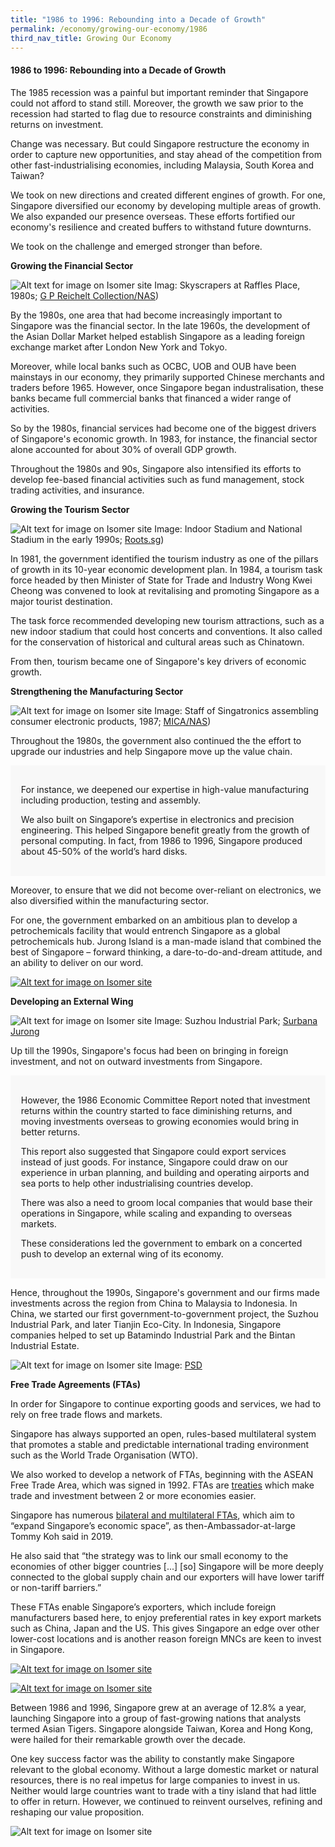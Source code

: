 ```yaml
---
title: "1986 to 1996: Rebounding into a Decade of Growth"
permalink: /economy/growing-our-economy/1986
third_nav_title: Growing Our Economy
---
```

#### 1986 to 1996: Rebounding into a Decade of Growth

The 1985 recession was a painful but important reminder that Singapore could not afford to stand still. Moreover, the growth we saw prior to the recession had started to flag due to resource constraints and diminishing returns on investment. 

Change was necessary. But could Singapore restructure the economy in order to capture new opportunities, and stay ahead of the competition from other fast-industrialising economies, including Malaysia, South Korea and Taiwan?

We took on new directions and created different engines of growth. For one, Singapore diversified our economy by developing multiple areas of growth. We also expanded our presence overseas. These efforts fortified our economy's resilience and created buffers to withstand future downturns.

We took on the challenge and emerged stronger than before.

**Growing the Financial Sector**

![Alt text for image on Isomer site](/images/economy/growing-our-economy/img0052.jpg)
Imag: Skyscrapers at Raffles Place, 1980s; [G P Reichelt Collection/NAS](https://www.nas.gov.sg/archivesonline/photographs/record-details/bcffdc1f-3c8a-11e4-859c-0050568939ad))

By the 1980s, one area that had become increasingly important to Singapore was the financial sector. In the late 1960s, the development of the Asian Dollar Market helped establish Singapore as a leading foreign exchange market after London New York and Tokyo.

Moreover, while local banks such as OCBC, UOB and OUB have been mainstays in our economy, they primarily supported Chinese merchants and traders before 1965. However, once Singapore began industralisation, these banks became full commercial banks that financed a wider range of activities.

So by the 1980s, financial services had become one of the biggest drivers of Singapore's economic growth. In 1983, for instance, the financial sector alone accounted for about 30% of overall GDP growth.

Throughout the 1980s and 90s, Singapore also intensified its efforts to develop fee-based financial activities such as fund management, stock trading activities, and insurance.

**Growing the Tourism Sector**

![Alt text for image on Isomer site](/images/economy/growing-our-economy/1186518.jpg)
Image: Indoor Stadium and National Stadium in the early 1990s; [Roots.sg](https://www.roots.gov.sg/Collection-Landing/listing/1186518))

In 1981, the government identified the tourism industry as one of the pillars of growth in its 10-year economic development plan. In 1984, a tourism task force headed by then Minister of State for Trade and Industry Wong Kwei Cheong was convened to look at revitalising and promoting Singapore as a major tourist destination. 

The task force recommended developing new tourism attractions, such as a new indoor stadium that could host concerts and conventions. It also called for the conservation of historical and cultural areas such as Chinatown.

From then, tourism became one of Singapore's key drivers of economic growth.

**Strengthening the Manufacturing Sector**

![Alt text for image on Isomer site](/images/economy/growing-our-economy/img0109.jpg)
Image: Staff of Singatronics assembling consumer electronic products, 1987; [MICA/NAS](https://www.nas.gov.sg/archivesonline/photographs/record-details/fb3488b3-1161-11e3-83d5-0050568939ad))

Throughout the 1980s, the government also continued the the effort to upgrade our industries and help Singapore move up the value chain. 

<div style="border:0px solid #0505f8;background-color:#f8f8f8;padding:1.2em;">
<p>For instance, we deepened our expertise in high-value manufacturing including production, testing and assembly.</p>
<p>We also built on Singapore’s expertise in electronics and precision engineering. This helped Singapore benefit greatly from the growth of personal computing. In fact, from 1986 to 1996, Singapore produced about 45-50% of the world’s hard disks. </p>
</div>

Moreover, to ensure that we did not become over-reliant on electronics, we also diversified within the manufacturing sector.

For one, the government embarked on an ambitious plan to develop a petrochemicals facility that would entrench Singapore as a global petrochemicals hub. Jurong Island is a man-made island that combined the best of Singapore – forward thinking, a dare-to-do-and-dream attitude, and an ability to deliver on our word.

[![Alt text for image on Isomer site](/images/economy/growing-our-economy/Case%20Study_Jurong%20Island.gif)](/economy/digging-deeper-case-studies/jurong2)

**Developing an External Wing**

![Alt text for image on Isomer site](/images/economy/growing-our-economy/Screenshot%202020-10-22%20at.png)
Image: Suzhou Industrial Park; [Surbana Jurong](https://surbanajurong.com/sector/china-singapore-suzhou-industrial-park/)

Up till the 1990s, Singapore's focus had been on bringing in foreign investment, and not on outward investments from Singapore. 

<div style="border:0px solid #0505f8;background-color:#f8f8f8;padding:1.2em;">
<p>However, the 1986 Economic Committee Report noted that investment returns within the country started to face diminishing returns, and moving investments overseas to growing economies would bring in better returns. </p>

<p>This report also suggested that Singapore could export services instead of just goods. For instance, Singapore could draw on our experience in urban planning, and building and operating airports and sea ports to help other industrialising countries develop.</p>

<p>There was also a need to groom local companies that would base their operations in Singapore, while scaling and expanding to overseas markets.</p>

<p>These considerations led the government to embark on a concerted push to develop an external wing of its economy.  </p>
</div>

Hence, throughout the 1990s, Singapore's government and our firms made investments across the region from China to Malaysia to Indonesia. In China, we started our first government-to-government project, the Suzhou Industrial Park, and later Tianjin Eco-City. In Indonesia, Singapore companies helped to set up Batamindo Industrial Park and the Bintan Industrial Estate.

![Alt text for image on Isomer site](/images/economy/growing-our-economy/page_91_-_wto_ministerial_conference-mr.jpg)
Image: [PSD](https://www.psd.gov.sg/heartofpublicservice/our-institutions/establishing-our-place-in-the-world/)

**Free Trade Agreements (FTAs)**

In order for Singapore to continue exporting goods and services, we had to rely on free trade flows and markets. 

Singapore has always supported an open, rules-based multilateral system that promotes a stable and predictable international trading environment such as the World Trade Organisation (WTO).

We also worked to develop a network of FTAs, beginning with the ASEAN Free Trade Area, which was signed in 1992. FTAs are [treaties](https://www.mti.gov.sg/Improving-Trade/Free-Trade-Agreements) which make trade and investment between 2 or more economies easier. 

Singapore has numerous [bilateral and multilateral FTAs](https://www.enterprisesg.gov.sg/non-financial-assistance/for-singapore-companies/free-trade-agreements/ftas/singapore-ftas), which aim to “expand Singapore’s economic space”, as then-Ambassador-at-large Tommy Koh said in 2019. 

He also said that “the strategy was to link our small economy to the economies of other bigger countries [...] [so] Singapore will be more deeply connected to the global supply chain and our exporters will have lower tariff or non-tariff barriers.”

<p>These FTAs enable Singapore’s exporters, which include foreign manufacturers based here, to enjoy preferential rates in key export markets such as China, Japan and the US. This gives Singapore an edge over other lower-cost locations and is another reason foreign MNCs are keen to invest in Singapore.</p>
	</div>
	
[![Alt text for image on Isomer site](/images/economy/growing-our-economy/Case%20Study_SG-US%20FTA.gif)](/economy/digging-deeper-case-studies/sgusfta)

[![Alt text for image on Isomer site](/images/economy/growing-our-economy/More_FTA.gif)](https://www.mti.gov.sg/-/media/MTI/improving-trade/FTAs/All-you-need-to-know-about-SG-FTAs-and-DEAs.pdf)

Between 1986 and 1996, Singapore grew at an average of 12.8% a year, launching Singapore into a group of fast-growing nations that analysts termed Asian Tigers. Singapore alongside Taiwan, Korea and Hong Kong, were hailed for their remarkable growth over the decade.

One key success factor was the ability to constantly make Singapore relevant to the global economy. Without a large domestic market or natural resources, there is no real impetus for large companies to invest in us. Neither would large countries want to trade with a tiny island that had little to offer in return. However, we continued to reinvent ourselves, refining and reshaping our value proposition.

![Alt text for image on Isomer site](/images/economy/growing-our-economy/Screenshot%202020-10-19%20at.png)